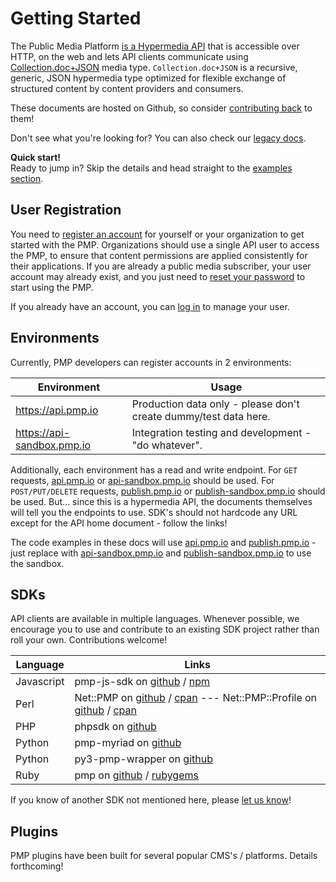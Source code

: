 # Getting Started

The Public Media Platform [is a Hypermedia API](http://www.infoq.com/articles/hypermedia-api-tutorial-part-one) that is accessible over HTTP, on the web and lets API clients communicate using [Collection.doc+JSON](http://cdoc.io/spec.html) media type. `Collection.doc+JSON` is a recursive, generic, JSON hypermedia type optimized for flexible exchange of structured content by content providers and consumers.

These documents are hosted on Github, so consider [contributing back](https://github.com/publicmediaplatform/support.pmp.io/tree/master/docs) to them!

Don't see what you're looking for?  You can also check our [legacy docs](http://docs.pmp.io).

<div class="alert alert-warning media">
  <i class="fa fa-level-down fa-3x pull-left media-object"></i>
  <div class="media-body">
    <b>Quick start!</b><br/>Ready to jump in?  Skip the details and head straight to the <a href="#examples">examples section</a>.
  </div>
</div>

## User Registration

You need to [register an account](http://support.pmp.io/register) for yourself or your organization to get started with the PMP.  Organizations should use a single API user to access the PMP, to ensure that content permissions are applied consistently for their applications.  If you are already a public media subscriber, your user account may already exist, and you just need to [reset your password](http://support.pmp.io/forgot) to start using the PMP.

If you already have an account, you can [log in](http://support.pmp.io/login) to manage your user.

## Environments

Currently, PMP developers can register accounts in 2 environments:

Environment                 | Usage
--------------------------- | -------------------
https://api.pmp.io          | Production data only - please don't create dummy/test data here.
https://api-sandbox.pmp.io  | Integration testing and development - "do whatever".

Additionally, each environment has a read and write endpoint.  For `GET` requests, [api.pmp.io](https://api.pmp.io) or [api-sandbox.pmp.io](https://api-sandbox.pmp.io) should be used.  For `POST/PUT/DELETE` requests, [publish.pmp.io](https://publish.pmp.io) or [publish-sandbox.pmp.io](https://publish-sandbox.pmp.io) should be used.  But... since this is a hypermedia API, the documents themselves will tell you the endpoints to use.  SDK's should not hardcode any URL except for the API home document - follow the links!

The code examples in these docs will use [api.pmp.io]() and [publish.pmp.io](https://publish.pmp.io) - just replace with [api-sandbox.pmp.io](https://api-sandbox.pmp.io) and [publish-sandbox.pmp.io](https://publish-sandbox.pmp.io) to use the sandbox.

## SDKs

API clients are available in multiple languages.  Whenever possible, we encourage you to use and contribute to an existing SDK project rather than roll your own.  Contributions welcome!

Language   | Links
---------- | --------
Javascript | pmp-js-sdk on [github](https://github.com/publicmediaplatform/pmp-js-sdk) / [npm](https://www.npmjs.org/package/pmpsdk)
Perl       | Net::PMP on [github](https://github.com/APMG/pmp-sdk-perl) / [cpan](https://metacpan.org/release/Net-PMP) --- Net::PMP::Profile on [github](https://github.com/APMG/net-pmp-profile-perl) / [cpan](https://metacpan.org/release/Net-PMP-Profile)
PHP        | phpsdk on [github](https://github.com/publicmediaplatform/phpsdk)
Python     | pmp-myriad on [github](https://github.com/pbs/pmp-myriad)
Python     | py3-pmp-wrapper on [github](https://github.com/KPBS/py3-pmp-wrapper)
Ruby       | pmp on [github](https://github.com/PRX/pmp) / [rubygems](https://rubygems.org/gems/pmp)

If you know of another SDK not mentioned here, please [let us know](mailto:support@publicmediaplatform.org)!

## Plugins

PMP plugins have been built for several popular CMS's / platforms.  Details forthcoming!
